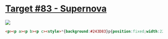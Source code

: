 # [Target #83 - Supernova](https://cssbattle.dev/play/83)

![](https://cssbattle.dev/targets/83.png)

```HTML
<p><p a><p b><p c><style>*{background:#243D83}p{position:fixed;width:220;height:99;background:#6592CF;margin:93 82;border-radius:50px;transform:rotate(45deg)}[a]{transform:rotate(-45deg)}[b]{background:#243D83;border-radius:0;width:120;height:120;margin:82 132}[c]{background:#EEB850;width:60;height:60;margin:112 162
```